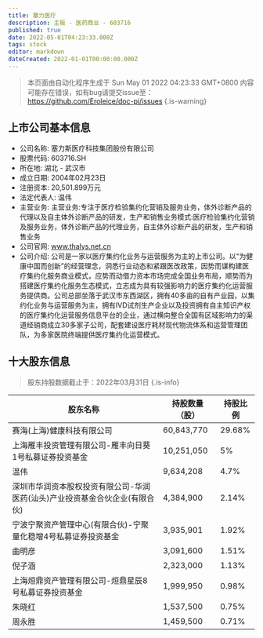 ```yaml
---
title: 塞力医疗
description: 主板 - 医药商业 - 603716
published: true
date: 2022-05-01T04:23:33.000Z
tags: stock
editor: markdown
dateCreated: 2022-01-01T00:00:00.000Z
---
```


> 本页面由自动化程序生成于 Sun May 01 2022 04:23:33 GMT+0800
> 内容可能存在错误，如有bug请提交issue至：https://github.com/Eroleice/doc-pi/issues
{.is-warning}

## 上市公司基本信息
- 公司名称: 塞力斯医疗科技集团股份有限公司
- 股票代码: 603716.SH
- 所在地: 湖北 - 武汉市
- 成立日期: 2004年02月23日
- 注册资本: 20,501.899万元
- 法定代表人: 温伟
- 主营业务: 主营业务:专注于医疗检验集约化营销及服务业务，体外诊断产品的代理以及自主体外诊断产品的研发，生产和销售业务模式:医疗检验集约化营销及服务业务，体外诊断产品的代理业务，自主体外诊断产品的研发，生产和销售业务
- 公司官网: www.thalys.net.cn
- 公司介绍: 公司是一家以医疗集约化业务与运营服务为主的上市公司。以“为健康中国而创新”的经营理念，洞悉行业动态和紧跟医改政策，因势而谋构建医疗集约化服务商业模式，应势而动借力资本市场完成全国业务布局，顺势而为搭建医疗集约化服务生态模式，立志成为具有较强影响力的医疗集约化运营服务提供商。公司总部坐落于武汉市东西湖区，拥有40多亩的自有产业园，以集约化业务与运营服务为主，拥有IVD试剂生产企业以及投资拥有自主知识产权的医疗集约化运营服务信息平台的企业，通过横向整合全国有区域影响力的渠道经销商成立30多家子公司，配套建设医疗耗材现代物流体系和运营管理团队，为多家医院终端提供医疗集约化运营模式。


## 十大股东信息
> 股东持股数据截止于：2022年03月31日
{.is-info}

| 股东名称 | 持股数量（股） | 持股比例 |
| --- | --- | --- |
| 赛海(上海)健康科技有限公司 | 60,843,770 | 29.68% |
| 上海雁丰投资管理有限公司-雁丰向日葵1号私募证券投资基金 | 10,251,050 | 5% |
| 温伟 | 9,634,208 | 4.7% |
| 深圳市华润资本股权投资有限公司-华润医药(汕头)产业投资基金合伙企业(有限合伙) | 4,384,900 | 2.14% |
| 宁波宁聚资产管理中心(有限合伙)-宁聚量化稳增4号私募证券投资基金 | 3,935,901 | 1.92% |
| 曲明彦 | 3,091,600 | 1.51% |
| 倪子涵 | 2,323,000 | 1.13% |
| 上海烜鼎资产管理有限公司-烜鼎星辰8号私募证券投资基金 | 1,999,950 | 0.98% |
| 朱晓红 | 1,537,500 | 0.75% |
| 周永胜 | 1,459,500 | 0.71% |




